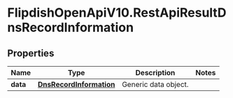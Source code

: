 # FlipdishOpenApiV10.RestApiResultDnsRecordInformation

## Properties
Name | Type | Description | Notes
------------ | ------------- | ------------- | -------------
**data** | [**DnsRecordInformation**](DnsRecordInformation.md) | Generic data object. | 


